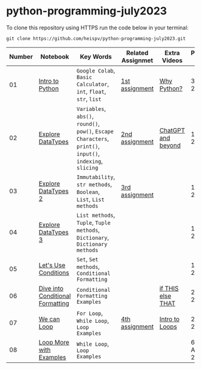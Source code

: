 # python-programming-july2023

To clone this repository using HTTPS run the code below in your terminal:
```
git clone https://github.com/heispv/python-programming-july2023.git
```


| Number | Notebook | Key Words | Related Assignmet | Extra Videos | Publish Date |
| ----- |  ----- |  ----- |  ----- |  ----- |  ----- |
| 01 | [Intro to Python](https://github.com/heispv/python-programming-july2023/blob/master/01_python_programming.ipynb) | `Google Colab`, `Basic Calculator`, `int`, `float`, `str`, `list` | [1st assignment](https://github.com/heispv/python-programming-july2023/blob/master/01_python_programming_assignment.ipynb) | [Why Python?](https://youtu.be/UGj0bOYPdCw) | 3 July 2023 |
| 02 | [Explore DataTypes](https://github.com/heispv/python-programming-july2023/blob/master/02_python_programming.ipynb) | `Variables`, `abs()`, `round()`, `pow()`, `Escape Characters`, `print()`, `input()`, `indexing`, `slicing` | [2nd assignment](https://github.com/heispv/python-programming-july2023/blob/master/02_python_programming_assignment.ipynb) | [ChatGPT and beyond](https://youtu.be/0uQqMxXoNVs) | 10 July 2023 |
| 03 | [Explore DataTypes 2](https://github.com/heispv/python-programming-july2023/blob/master/03_python_programming.ipynb) | `Immutability`, `str methods`, `Boolean`, `List`, `List methods` | [3rd assignment](https://github.com/heispv/python-programming-july2023/blob/master/03_python_programming_assignment.ipynb) | | 12 July 2023 |
| 04 | [Explore DataTypes 3](https://github.com/heispv/python-programming-july2023/blob/master/04_python_programming.ipynb) | `List methods`, `Tuple`, `Tuple methods`, `Dictionary`, `Dictionary methods` | | | 17 July 2023 |
| 05 | [Let's Use Conditions](https://github.com/heispv/python-programming-july2023/blob/master/05_python_programming.ipynb) | `Set`, `Set methods`, `Conditional Formatting` | | | 19 July 2023 |
| 06 | [Dive into Conditional Formatting](https://github.com/heispv/python-programming-july2023/blob/master/06_python_programming.ipynb) | `Conditional Formatting Examples` | | [if THIS else THAT](https://www.youtube.com/watch?v=6C25zY1H0iU) | 24 July 2023 |
| 07 | [We can Loop](https://github.com/heispv/python-programming-july2023/blob/master/07_python_programming.ipynb) | `For Loop`, `While Loop`, `Loop Examples` | [4th assignment](https://github.com/heispv/python-programming-july2023/blob/master/07_python_programming_assignment.ipynb) | [Intro to Loops](https://www.youtube.com/watch?v=wxds6MAtUQ0) | 26 July 2023 |
| 08 | [Loop More with Examples](https://github.com/heispv/python-programming-july2023/blob/master/08_python_programming.ipynb) | `While Loop`, `Loop Examples` | | | 6 August 2023 |
